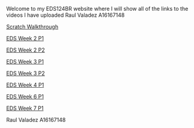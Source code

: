 Welcome to my EDS124BR website where I will show all of the links to the videos I have uploaded
 Raul Valadez A16167148

[Scratch Walkthrough](https://www.youtube.com/watch?v=Cv4nFVUKwYo)

[EDS Week 2 P1](https://youtu.be/h3Pj7KmSSqA)

[EDS Week 2 P2](https://youtu.be/Vr5RQKzQDLE)

[EDS Week 3 P1](https://youtu.be/6UfCuXtYIVI)

[EDS Week 3 P2](https://youtu.be/T5R13UWsN-o)

[EDS Week 4 P1](https://youtu.be/eVTAlwzujgs)

[EDS Week 6 P1](https://youtu.be/AMJEAUHtwYs)

[EDS Week 7 P1](https://youtu.be/vJC0U1SV-yc)

 Raul Valadez A16167148
